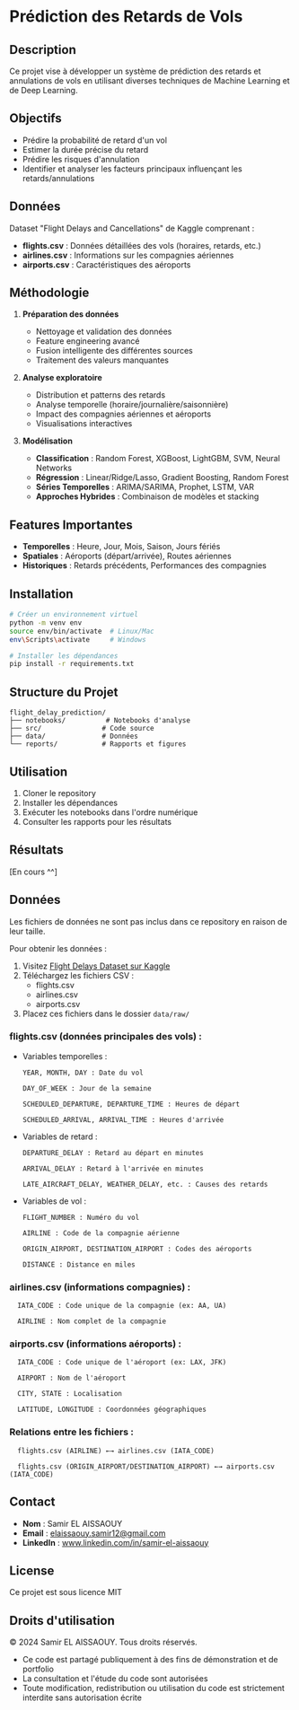 # Prédiction des Retards de Vols

## Description
Ce projet vise à développer un système de prédiction des retards et annulations de vols en utilisant diverses techniques de Machine Learning et de Deep Learning.

## Objectifs
- Prédire la probabilité de retard d'un vol
- Estimer la durée précise du retard
- Prédire les risques d'annulation
- Identifier et analyser les facteurs principaux influençant les retards/annulations

## Données
Dataset "Flight Delays and Cancellations" de Kaggle comprenant :
- **flights.csv** : Données détaillées des vols (horaires, retards, etc.)
- **airlines.csv** : Informations sur les compagnies aériennes
- **airports.csv** : Caractéristiques des aéroports

## Méthodologie
1. **Préparation des données**
   - Nettoyage et validation des données
   - Feature engineering avancé
   - Fusion intelligente des différentes sources
   - Traitement des valeurs manquantes

2. **Analyse exploratoire**
   - Distribution et patterns des retards
   - Analyse temporelle (horaire/journalière/saisonnière)
   - Impact des compagnies aériennes et aéroports
   - Visualisations interactives

3. **Modélisation**
   - **Classification** : Random Forest, XGBoost, LightGBM, SVM, Neural Networks
   - **Régression** : Linear/Ridge/Lasso, Gradient Boosting, Random Forest
   - **Séries Temporelles** : ARIMA/SARIMA, Prophet, LSTM, VAR
   - **Approches Hybrides** : Combinaison de modèles et stacking

## Features Importantes
- **Temporelles** : Heure, Jour, Mois, Saison, Jours fériés
- **Spatiales** : Aéroports (départ/arrivée), Routes aériennes
- **Historiques** : Retards précédents, Performances des compagnies

## Installation
```bash
# Créer un environnement virtuel
python -m venv env
source env/bin/activate  # Linux/Mac
env\Scripts\activate     # Windows

# Installer les dépendances
pip install -r requirements.txt
```

## Structure du Projet
```
flight_delay_prediction/
├── notebooks/          # Notebooks d'analyse
├── src/               # Code source
├── data/              # Données
└── reports/           # Rapports et figures
```

## Utilisation
1. Cloner le repository
2. Installer les dépendances
3. Exécuter les notebooks dans l'ordre numérique
4. Consulter les rapports pour les résultats

## Résultats
[En cours ^^]


## Données
Les fichiers de données ne sont pas inclus dans ce repository en raison de leur taille.

Pour obtenir les données :
1. Visitez [Flight Delays Dataset sur Kaggle](https://www.kaggle.com/datasets/usdot/flight-delays)
2. Téléchargez les fichiers CSV :
   - flights.csv
   - airlines.csv
   - airports.csv
3. Placez ces fichiers dans le dossier `data/raw/`

### flights.csv (données principales des vols) :

- Variables temporelles :

      YEAR, MONTH, DAY : Date du vol

      DAY_OF_WEEK : Jour de la semaine

      SCHEDULED_DEPARTURE, DEPARTURE_TIME : Heures de départ

      SCHEDULED_ARRIVAL, ARRIVAL_TIME : Heures d'arrivée


- Variables de retard :

      DEPARTURE_DELAY : Retard au départ en minutes

      ARRIVAL_DELAY : Retard à l'arrivée en minutes

      LATE_AIRCRAFT_DELAY, WEATHER_DELAY, etc. : Causes des retards


- Variables de vol :

      FLIGHT_NUMBER : Numéro du vol

      AIRLINE : Code de la compagnie aérienne

      ORIGIN_AIRPORT, DESTINATION_AIRPORT : Codes des aéroports

      DISTANCE : Distance en miles


### airlines.csv (informations compagnies) :

      IATA_CODE : Code unique de la compagnie (ex: AA, UA)

      AIRLINE : Nom complet de la compagnie

### airports.csv (informations aéroports) :

      IATA_CODE : Code unique de l'aéroport (ex: LAX, JFK)

      AIRPORT : Nom de l'aéroport

      CITY, STATE : Localisation

      LATITUDE, LONGITUDE : Coordonnées géographiques

### Relations entre les fichiers :
      flights.csv (AIRLINE) ←→ airlines.csv (IATA_CODE)

      flights.csv (ORIGIN_AIRPORT/DESTINATION_AIRPORT) ←→ airports.csv (IATA_CODE)
## Contact
- **Nom** : Samir EL AISSAOUY
- **Email** : elaissaouy.samir12@gmail.com
- **LinkedIn** : www.linkedin.com/in/samir-el-aissaouy

## License
Ce projet est sous licence MIT

## Droits d'utilisation
© 2024 Samir EL AISSAOUY. Tous droits réservés.
- Ce code est partagé publiquement à des fins de démonstration et de portfolio
- La consultation et l'étude du code sont autorisées
- Toute modification, redistribution ou utilisation du code est strictement interdite sans autorisation écrite